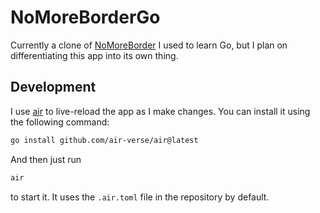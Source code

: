 # NoMoreBorderGo
Currently a clone of [NoMoreBorder](https://github.com/invcble/NoMoreBorder) I used to learn Go, but I plan on differentiating this app into its own thing.

## Development

I use [air](https://github.com/air-verse/air) to live-reload the app as I make changes. You can install it using the following command:
```sh
go install github.com/air-verse/air@latest
```
And then just run
```sh
air
```
to start it. It uses the `.air.toml` file in the repository by default.
